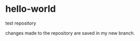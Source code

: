 hello-world
===========

test repository

changes made to the repository are saved in my new branch.
